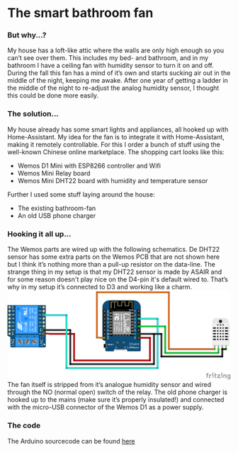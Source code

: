 # The smart bathroom fan #
### But why...? ###
My house has a loft-like attic where the walls are only high enough so you can’t see over them. This includes my bed- and bathroom, and in my bathroom I have a ceiling fan with humidity sensor to turn it on and off. During the fall this fan has a mind of it’s own and starts sucking air out in the middle of the night, keeping me awake. After one year of getting a ladder in the middle of the night to re-adjust the analog humidity sensor, I thought this could be done more easily.

### The solution... ###
My house already has some smart lights and appliances, all hooked up with Home-Assistant. My idea for the fan is to integrate it with Home-Assistant, making it remotely controllable. For this I order a bunch of stuff using the well-known Chinese online marketplace. The shopping cart looks like this:
*	Wemos D1 Mini with ESP8266 controller and Wifi
*	Wemos Mini Relay board
*	Wemos Mini DHT22 board with humidity and temperature sensor

Further I used some stuff laying around the house:
* The existing bathroom-fan
*	An old USB phone charger

### Hooking it all up... ###
The Wemos parts are wired up with the following schematics. De DHT22 sensor has some extra parts on the Wemos PCB that are not shown here but I think it’s nothing more than a pull-up resistor on the data-line. The strange thing in my setup is that my DHT22 sensor is made by ASAIR and for some reason doesn't play nice on the D4-pin it's default wired to. That’s why in my setup it’s connected to D3 and working like a charm.
![Wiring](https://github.com/TomMini/hass.bathroomfan/blob/master/assets/Wiring.png)
The fan itself is stripped from it’s analogue humidity sensor and wired through the NO (normal open) switch of the relay. The old phone charger is hooked up to the mains (make sure it’s properly insulated!) and connected with the micro-USB connector of the Wemos D1 as a power supply.

### The code ###
The Arduino sourcecode can be found [here](https://github.com/TomMini/hass.bathroomfan/blob/master/src/hass.bathroomfan.ino)
